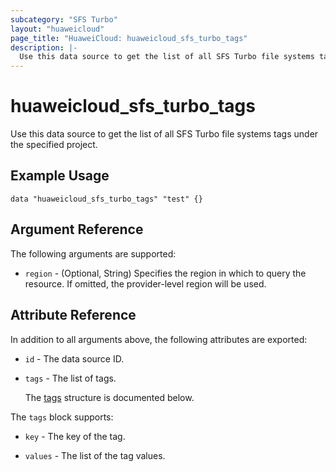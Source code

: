 ```yaml
---
subcategory: "SFS Turbo"
layout: "huaweicloud"
page_title: "HuaweiCloud: huaweicloud_sfs_turbo_tags"
description: |-
  Use this data source to get the list of all SFS Turbo file systems tags under the specified project.
---
```


# huaweicloud_sfs_turbo_tags

Use this data source to get the list of all SFS Turbo file systems tags under the specified project.

## Example Usage

```hcl
data "huaweicloud_sfs_turbo_tags" "test" {}
```

## Argument Reference

The following arguments are supported:

* `region` - (Optional, String) Specifies the region in which to query the resource.
  If omitted, the provider-level region will be used.

## Attribute Reference

In addition to all arguments above, the following attributes are exported:

* `id` - The data source ID.

* `tags` - The list of tags.

  The [tags](#tags_struct) structure is documented below.

<a name="tags_struct"></a>
The `tags` block supports:

* `key` - The key of the tag.

* `values` - The list of the tag values.
